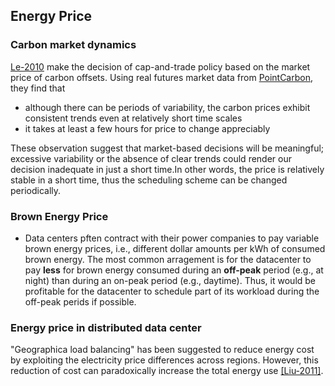Energy Price
---


### Carbon market dynamics
[Le-2010](../../papers/LeB10_Managing-the-cost-energy-consumption-and-carbon-print-of-internet-services.md) make the decision of cap-and-trade policy based on the market price of carbon offsets. Using real futures market data from [PointCarbon](http://financial.thomsonreuters.com/en/resources/articles/point-carbon.html), they find that
- although there can be periods of variability, the carbon prices exhibit consistent trends even at relatively short time scales
- it takes at least a few hours for price to change appreciably

These observation suggest that market-based decisions will be meaningful; excessive variability or the absence of clear trends could render our decision inadequate in just a short time.In other words, the price is relatively stable in a short time, thus the scheduling scheme can be changed periodically.

### Brown Energy Price
- Data centers pften contract with their power companies to pay variable brown energy prices, i.e., different dollar amounts per kWh of consumed brown energy. The most common arragement is for the datacenter to pay **less** for brown energy consumed during an **off-peak** period (e.g., at night) than during an on-peak period (e.g., daytime). Thus, it would be profitable for the datacenter to schedule part of its workload during the off-peak perids if possible.

### Energy price in distributed data center
"Geographica load balancing" has been suggested to reduce energy cost by exploiting the electricity price differences across regions. However, this reduction of cost can paradoxically increase the total energy use [[Liu-2011]](https://github.com/hxwang/GreenDC-Summary/blob/master/LiuL11_Greening-Geographical-Load-Balancing.md).
